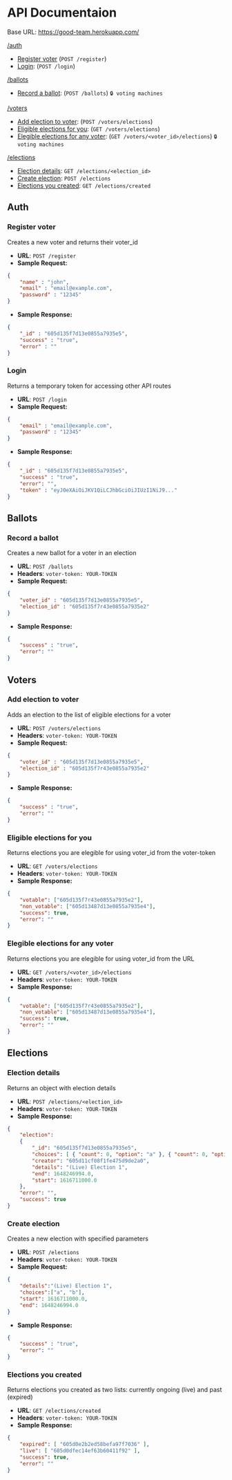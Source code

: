 # API Documentaion

Base URL: https://good-team.herokuapp.com/

[/auth](#auth)
* [Register voter](#register-voter) (`POST /register`)
* [Login](#login): (`POST /login`)

[/ballots](#ballots)
* [Record a ballot](#record-a-ballot): (`POST /ballots`) `🔒 voting machines`

[/voters](#voters)
* [Add election to voter](#add-election-to-voter): (`POST /voters/elections`)
* [Eligible elections for you](#eligible-elections-for-you): (`GET /voters/elections`)
* [Elegible elections for any voter](#elegible-elections-for-any-voter): (`GET /voters/<voter_id>/elections`) `🔒 voting machines`

[/elections](#elections)
* [Election details](#election-details): `GET /elections/<election_id>`
* [Create election](#create-election): `POST /elections`
* [Elections you created](#elections-you-created): `GET /elections/created`


**Auth**
----

### Register voter

Creates a new voter and returns their voter_id

* **URL**: `POST /register`
* **Sample Request:**  <br />
```json
{ 
    "name" : "john",
    "email" : "email@example.com",
    "password" : "12345" 
}
```
* **Sample Response:**  <br />
```json
{
    "_id" : "605d135f7d13e0855a7935e5",
    "success" : "true",
    "error" : "" 
}
```

### Login

Returns a temporary token for accessing other API routes

* **URL**: `POST /login`
* **Sample Request:**  <br />
```json
{ 
    "email" : "email@example.com",
    "password" : "12345"
}
```
* **Sample Response:**  <br />
```json
{ 
    "_id" : "605d135f7d13e0855a7935e5",
    "success" : "true",
    "error": "",
    "token" : "eyJ0eXAiOiJKV1QiLCJhbGciOiJIUzI1NiJ9..." 
}
```
  
**Ballots**
----

### Record a ballot

Creates a new ballot for a voter in an election

* **URL**: `POST /ballots`
* **Headers**: `voter-token: YOUR-TOKEN`
* **Sample Request:**  <br />
```json
{ 
    "voter_id" : "605d135f7d13e0855a7935e5",
    "election_id" : "605d135f7r43e0855a7935e2" 
}
  ```
* **Sample Response:**  <br />
```json
{
    "success" : "true",
    "error": "" 
}
```

**Voters**
----

### Add election to voter

Adds an election to the list of eligible elections for a voter

* **URL**: `POST /voters/elections`
* **Headers**: `voter-token: YOUR-TOKEN`
* **Sample Request:**  <br />
```json
{ 
    "voter_id" : "605d135f7d13e0855a7935e5",
    "election_id" : "605d135f7r43e0855a7935e2"
}
  ```
* **Sample Response:**  <br />
```json
{ 
    "success" : "true",
    "error": "" 
}
  ```
  
### Eligible elections for you

Returns elections you are elegible for using voter_id from the voter-token

* **URL**: `GET /voters/elections`
* **Headers**: `voter-token: YOUR-TOKEN`
* **Sample Response:**  <br />
```json
{ 
    "votable": ["605d135f7r43e0855a7935e2"],
    "non_votable": ["605d13487d13e0855a7935e4"],
    "success": true,
    "error": "" 
}
```
### Elegible elections for any voter

Returns elections you are elegible for using voter_id from the URL

* **URL**: `GET /voters/<voter_id>/elections`
* **Headers**: `voter-token: YOUR-TOKEN`
* **Sample Response:**  <br />
```json
{ 
    "votable": ["605d135f7r43e0855a7935e2"],
    "non_votable": ["605d13487d13e0855a7935e4"],
    "success": true,
    "error": "" 
}
```
  
**Elections**
----

### Election details

Returns an object with election details

* **URL**: `POST /elections/<election_id>`
* **Headers**: `voter-token: YOUR-TOKEN`
* **Sample Response:**  <br />
```json
{ 
    "election": 
    {
        "_id": "605d135f7d13e0855a7935e5",
        "choices": [ { "count": 0, "option": "a" }, { "count": 0, "option": "b" } ],
        "creator": "605d11cf08f1fe475d9de2a0",
        "details": "(Live) Election 1",
        "end": 1648246994.0,
        "start": 1616711000.0 
    },
    "error": "",
    "success": true 
}
```

### Create election

Creates a new election with specified parameters

* **URL**: `POST /elections`
* **Headers**: `voter-token: YOUR-TOKEN`
* **Sample Request:**  <br />
```json
{
    "details":"(Live) Election 1", 
    "choices":["a", "b"], 
    "start": 1616711000.0, 
    "end": 1648246994.0
}
  ```
* **Sample Response:**  <br />
```json
{ 
    "success" : "true",
    "error": "" 
}
  ```
  
### Elections you created

Returns elections you created as two lists: currently ongoing (live) and past (expired)

* **URL**: `GET /elections/created`
* **Headers**: `voter-token: YOUR-TOKEN`
* **Sample Response:**  <br />
```json
{
    "expired": [ "605d0e2b2ed58befa97f7036" ],
    "live": [ "605d0dfec14ef63b60411f92" ],
    "success": true,
    "error": ""
}
```
